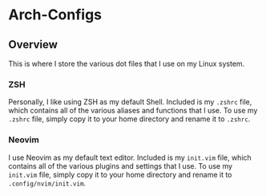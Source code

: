 # Arch-Configs
## Overview
This is where I store the various dot files that I use on my Linux system.

### ZSH
Personally, I like using ZSH as my default Shell. Included is my `.zshrc` file, which contains all of the various aliases and functions that I use.
To use my `.zshrc` file, simply copy it to your home directory and rename it to `.zshrc`.

### Neovim
I use Neovim as my default text editor. Included is my `init.vim` file, which contains all of the various plugins and settings that I use.
To use my `init.vim` file, simply copy it to your home directory and rename it to `.config/nvim/init.vim`.
